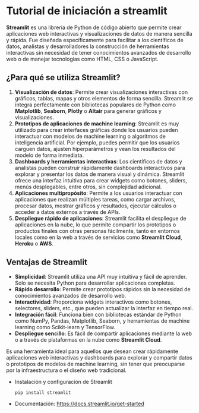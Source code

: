 # Tutorial de iniciación a streamlit

**Streamlit** es una librería de Python de código abierto que permite crear aplicaciones web interactivas y visualizaciones de datos de manera sencilla y rápida. Fue diseñada específicamente para facilitar a los científicos de datos, analistas y desarrolladores la construcción de herramientas interactivas sin necesidad de tener conocimientos avanzados de desarrollo web o de manejar tecnologías como HTML, CSS o JavaScript.

## ¿Para qué se utiliza Streamlit?

1. **Visualización de datos**: Permite crear visualizaciones interactivas con gráficos, tablas, mapas y otros elementos de forma sencilla. Streamlit se integra perfectamente con bibliotecas populares de Python como **Matplotlib**, **Seaborn**, **Plotly** o **Altair** para generar gráficos y visualizaciones.
2. **Prototipos de aplicaciones de machine learning**: Streamlit es muy utilizado para crear interfaces gráficas donde los usuarios pueden interactuar con modelos de machine learning o algoritmos de inteligencia artificial. Por ejemplo, puedes permitir que los usuarios carguen datos, ajusten hiperparámetros y vean los resultados del modelo de forma inmediata.
3. **Dashboards y herramientas interactivas**: Los científicos de datos y analistas pueden construir rápidamente dashboards interactivos para explorar y presentar los datos de manera visual y dinámica. Streamlit ofrece una interfaz intuitiva para crear widgets como botones, sliders, menús desplegables, entre otros, sin complejidad adicional.
4. **Aplicaciones multipropósito**: Permite a los usuarios interactuar con aplicaciones que realizan múltiples tareas, como cargar archivos, procesar datos, mostrar gráficos y resultados, ejecutar cálculos o acceder a datos externos a través de APIs.
5. **Despliegue rápido de aplicaciones**: Streamlit facilita el despliegue de aplicaciones en la nube, lo que permite compartir los prototipos o productos finales con otras personas fácilmente, tanto en entornos locales como en la web a través de servicios como **Streamlit Cloud**, **Heroku** o **AWS**.

## Ventajas de Streamlit

- **Simplicidad**: Streamlit utiliza una API muy intuitiva y fácil de aprender. Solo se necesita Python para desarrollar aplicaciones completas.
- **Rápido desarrollo**: Permite crear prototipos rápidos sin la necesidad de conocimientos avanzados de desarrollo web.
- **Interactividad**: Proporciona widgets interactivos como botones, selectores, sliders, etc., que pueden actualizar la interfaz en tiempo real.
- **Integración fácil**: Funciona bien con bibliotecas estándar de Python como NumPy, Pandas, Matplotlib, Seaborn, y herramientas de machine learning como Scikit-learn y TensorFlow.
- **Despliegue sencillo**: Es fácil de compartir aplicaciones mediante la web o a través de plataformas en la nube como **Streamlit Cloud**.

Es una herramienta ideal para aquellos que desean crear rápidamente aplicaciones web interactivas y dashboards para explorar y compartir datos o prototipos de modelos de machine learning, sin tener que preocuparse por la infraestructura o el diseño web tradicional.

- Instalación y configuración de Streamlit
    
    ```bash
    pip install streamlit
    ```
    
- Documentación: https://docs.streamlit.io/get-started

